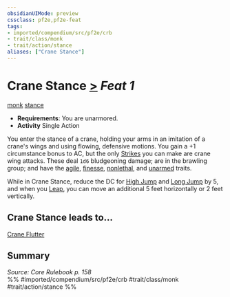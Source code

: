 ```yaml
---
obsidianUIMode: preview
cssclass: pf2e,pf2e-feat
tags:
- imported/compendium/src/pf2e/crb
- trait/class/monk
- trait/action/stance
aliases: ["Crane Stance"]
---
```

# Crane Stance  [>](chapter-9-playing-the-game.md#Actions "Single Action") *Feat 1*  
[monk](rules/traits/monk.md)  [stance](stance.md)  

- **Requirements**: You are unarmored.
- **Activity** Single Action

You enter the stance of a crane, holding your arms in an imitation of a crane's wings and using flowing, defensive motions. You gain a +1 circumstance bonus to AC, but the only [Strikes](strike.md) you can make are crane wing attacks. These deal `1d6` bludgeoning damage; are in the brawling group; and have the [agile](agile.md), [finesse](finesse.md), [nonlethal](nonlethal.md), and [unarmed](unarmed.md) traits.

While in Crane Stance, reduce the DC for [High Jump](high-jump.md) and [Long Jump](long-jump.md) by 5, and when you [Leap](leap.md), you can move an additional 5 feet horizontally or 2 feet vertically.

## Crane Stance leads to...

[Crane Flutter](crane-flutter.md)

## Summary

*Source: Core Rulebook p. 158*  
%% #imported/compendium/src/pf2e/crb #trait/class/monk #trait/action/stance %%